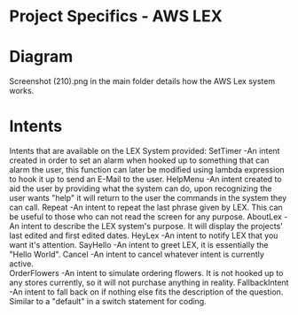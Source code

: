 # Project Specifics - AWS LEX


# Diagram
Screenshot (210).png in the main folder details how the AWS Lex system works. 

# Intents
Intents that are available on the LEX System provided:
    SetTimer
        -An intent created in order to set an alarm when hooked up to something that can alarm the user, this function can later be modified using lambda expression to hook it up to send an E-Mail to the user. 
    HelpMenu
        -An intent created to aid the user by providing what the system can do, upon recognizing the user wants "help" it will return to the user the commands in the system they can call.
    Repeat
        -An intent to repeat the last phrase given by LEX.  This can be useful to those who can not read the screen for any purpose.
    AboutLex
        -An intent to describe the LEX system's purpose.  It will display the projects' last edited and first edited dates.
    HeyLex
        -An intent to notify LEX that you want it's attention.
    SayHello
        -An intent to greet LEX, it is essentially the "Hello World".
    Cancel
        -An intent to cancel whatever intent is currently active.  
    OrderFlowers
        -An intent to simulate ordering flowers.  It is not hooked up to any stores currently, so it will not purchase anything in reality.
    FallbackIntent
        -An intent to fall back on if nothing else fits the description of the question.  Similar to a "default" in a switch statement for coding.
